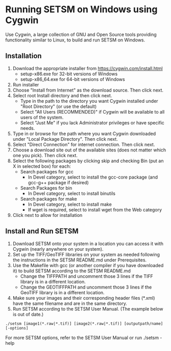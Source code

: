 # Running SETSM on Windows using Cygwin

Use Cygwin, a large collection of GNU and Open Source tools providing functionality similar to Linux, to build and run SETSM on Windows.

## Installation

1. Download the appropriate installer from https://cygwin.com/install.html
	* setup-x86.exe for 32-bit versions of Windows
	* setup-x86_64.exe for 64-bit versions of Windows
2. Run installer
3. Choose "Install from Internet" as the download source. Then click next.
4. Select root Install directory and then click next.
	* Type in the path to the directory you want Cygwin installed under "Root Directory" (or use the default)
	* Select "All Users (RECOMMENDED)" if Cygwin will be available to all users of the system.
	* Select "Just Me" if you lack Administrator privileges or have specific needs.
5. Type in or browse for the path where you want Cygwin downloaded under "Local Package Directory". Then click next.
6. Select "Direct Connection" for internet connection. Then click next.
7. Choose a download site out of the available sites (does not matter which one you pick). Then click next.
8. Select the following packages by clicking skip and checking Bin (put an X in selected box) for each:
	* Search packages for gcc
		* In Devel category, select to install the gcc-core package (and gcc-g++ package if desired)
	* Search Packages for bin
		* In Devel category, select to install binutils
	* Search packages for make
		* In Devel category, select to install make
		* If wget is required, select to install wget from the Web category
9. Click next to allow for installation

## Install and Run SETSM

1. Download SETSM onto your system in a location you can access it with Cygwin (nearly anywhere on your system).
2. Set up the TIFF/GeoTIFF libraries on your system as needed following the instructions in the SETSM README.md under Prerequisites.
3. Use the Makefile with gcc (or another compiler if you have downloaded it) to build SETSM according to the SETSM README.md
	* Change the TIFFPATH and uncomment those 3 lines if the TIFF library is in a different location.
	* Change the GEOTIFFPATH and uncomment those 3 lines if the GeoTIFF library is in a different location.
4. Make sure your images and their corresponding header files (*.xml) have the same filename and are in the same directory.
6. Run SETSM according to the SETSM User Manual. (The example below is out of date.)

```
./setsm [image1(*.raw|*.tif)] [image2(*.raw|*.tif)] [outputpath/name] [-options]
```

For more SETSM options, refer to the SETSM User Manual or run ./setsm -help


